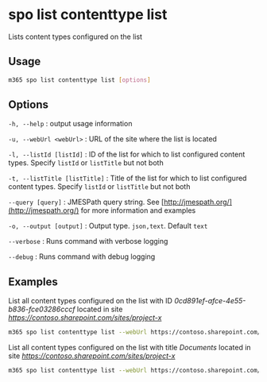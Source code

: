 # spo list contenttype list

Lists content types configured on the list

## Usage

```sh
m365 spo list contenttype list [options]
```

## Options

`-h, --help`
: output usage information

`-u, --webUrl <webUrl>`
: URL of the site where the list is located

`-l, --listId [listId]`
: ID of the list for which to list configured content types. Specify `listId` or `listTitle` but not both

`-t, --listTitle [listTitle]`
: Title of the list for which to list configured content types. Specify `listId` or `listTitle` but not both

`--query [query]`
: JMESPath query string. See [http://jmespath.org/](http://jmespath.org/) for more information and examples

`-o, --output [output]`
: Output type. `json,text`. Default `text`

`--verbose`
: Runs command with verbose logging

`--debug`
: Runs command with debug logging

## Examples

List all content types configured on the list with ID _0cd891ef-afce-4e55-b836-fce03286cccf_ located in site _https://contoso.sharepoint.com/sites/project-x_

```sh
m365 spo list contenttype list --webUrl https://contoso.sharepoint.com/sites/project-x --listId 0cd891ef-afce-4e55-b836-fce03286cccf
```

List all content types configured on the list with title _Documents_ located in site _https://contoso.sharepoint.com/sites/project-x_

```sh
m365 spo list contenttype list --webUrl https://contoso.sharepoint.com/sites/project-x --listTitle Documents
```